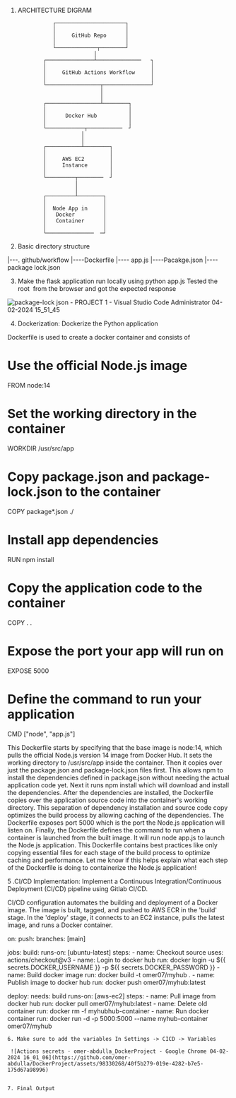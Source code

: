 1. ARCHITECTURE DIGRAM 

                  ┌──────────────────────┐
                  │                      │
                  │     GitHub Repo      │ 
                  │                      │
                  └─────────────┬────────┘
                               │
               ┌───────────────┴──────────────   ┐
               │                                 │
               │     GitHub Actions Workflow     │
               │                                 │
               └─────────────────┬───────────────┘
                                 │
                                 │
               ┌─────────────────┴────────┐
               │                          │ 
               │      Docker Hub          │
               │                          │    
               └────────────┬───────────  ┘
                           │
                           │
               ┌───────────┴────────┐
               │                    │
               │     AWS EC2        │
               │     Instance       │
               │                    │
               └─────────┬────────  ┘
                         │
                         │
               ┌─────────┴────────┐ 
               │                  │
               │  Node App in     │
               │   Docker         │
               │   Container      │
               │                  │
               └───────────────  ─┘

2. Basic directory structure

       
 |---. github/workflow 
 |----Dockerfile
 |---- app.js
 |----Pacakge.json
 |----package lock.json


3. Make the flask application run locally using python app.js Tested the root  from the browser and got the expected response

![package-lock json - PROJECT 1 - Visual Studio Code  Administrator  04-02-2024 15_51_45](https://github.com/omer-abdulla/DockerProject/assets/98330268/0c119e97-92e8-47e2-8cfb-742242e057a9)


4. Dockerization: Dockerize the Python application

Dockerfile is used to create a docker container and consists of 



# Use the official Node.js image
FROM node:14

# Set the working directory in the container
WORKDIR /usr/src/app

# Copy package.json and package-lock.json to the container
COPY package*.json ./

# Install app dependencies
RUN npm install

# Copy the application code to the container
COPY . .

# Expose the port your app will run on
EXPOSE 5000

# Define the command to run your application
CMD ["node", "app.js"]

This Dockerfile starts by specifying that the base image is node:14, which pulls the official Node.js version 14 image from Docker Hub. It sets the working directory to /usr/src/app inside the container. Then it copies over just the package.json and package-lock.json files first. This allows npm to install the dependencies defined in package.json without needing the actual application code yet. Next it runs npm install which will download and install the dependencies. After the dependencies are installed, the Dockerfile copies over the application source code into the container's working directory. This separation of dependency installation and source code copy optimizes the build process by allowing caching of the dependencies. The Dockerfile exposes port 5000 which is the port the Node.js application will listen on. Finally, the Dockerfile defines the command to run when a container is launched from the built image. It will run node app.js to launch the Node.js application. This Dockerfile contains best practices like only copying essential files for each stage of the build process to optimize caching and performance. Let me know if this helps explain what each step of the Dockerfile is doing to containerize the Node.js application!

5 .CI/CD Implementation: Implement a Continuous Integration/Continuous Deployment (CI/CD) pipeline using Gitlab CI/CD.


CI/CD configuration automates the building and deployment of a Docker image. The image is built, tagged, and pushed to AWS ECR in the 'build' stage. In the 'deploy' stage, it connects to an EC2 instance, pulls the latest image, and runs a Docker container.


  on:
  push:
    branches: [main]

jobs:
  build:
    runs-on: [ubuntu-latest]
    steps:
      - name: Checkout source
        uses: actions/checkout@v3
      - name: Login to docker hub
        run: docker login -u ${{ secrets.DOCKER_USERNAME }} -p ${{ secrets.DOCKER_PASSWORD }} 
      - name: Build docker image
        run: docker build -t omer07/myhub .
      - name: Publish image to docker hub
        run: docker push omer07/myhub:latest
        
  deploy:
    needs: build
    runs-on: [aws-ec2]
    steps:
      - name: Pull image from docker hub
        run: docker pull omer07/myhub:latest
      - name: Delete old container
        run: docker rm -f myhubhub-container
      - name: Run docker container
        run: docker run -d -p 5000:5000 --name myhub-container omer07/myhub

    6. Make sure to add the variables In Settings -> CICD -> Variables

     ![Actions secrets · omer-abdulla_DockerProject - Google Chrome 04-02-2024 16_01_06](https://github.com/omer-abdulla/DockerProject/assets/98330268/40f5b279-019e-4282-b7e5-175d67a98996)


    7. Final Output
    

